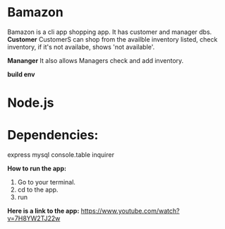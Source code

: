 # Bamazon

Bamazon is a cli app shopping app. It has customer and manager dbs. 
**Customer**
  CustomerS can shop from the availble inventory listed, check inventory, if it's not availabe, shows 'not available'.
  
  
  
**Mananger**
  It also allows Managers check and add inventory.

**build env** 

# Node.js



# Dependencies: 

express
mysql
console.table
inquirer

**How to run the app:**
  1. Go to your terminal.
  2. cd to the app.
  3. run 
  
  **Here is a link to the app:**
  https://www.youtube.com/watch?v=7H8YW2TJ22w

 


